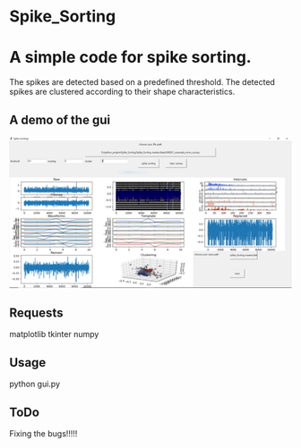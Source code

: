 # Spike_Sorting
# A simple code for spike sorting.

The spikes are detected based on a predefined threshold.
The detected spikes are clustered according to their shape characteristics.

## A demo of the gui 
![demo](https://github.com/sun2009ban/Spike_Sorting/blob/version2.0/demo.png)

## Requests
matplotlib
tkinter
numpy

## Usage
python gui.py

## ToDo
Fixing the bugs!!!!!
